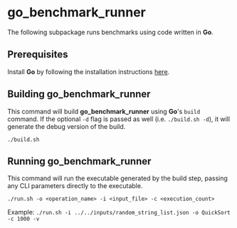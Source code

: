 # go_benchmark_runner

The following subpackage runs benchmarks using code written in **Go**.

## Prerequisites

Install **Go** by following the installation instructions [here](https://go.dev/doc/install).

## Building go_benchmark_runner

This command will build **go_benchmark_runner** using **Go**'s `build` command. If the optional `-d` flag is passed as well (i.e. `./build.sh -d`), it will generate the debug version of the build.
```
./build.sh
```

## Running go_benchmark_runner

This command will run the executable generated by the build step, passing any CLI parameters directly to the executable.
```
./run.sh -o <operation_name> -i <input_file> -c <execution_count>
```

Example: `./run.sh -i ../../inputs/random_string_list.json -o QuickSort -c 1000 -v`